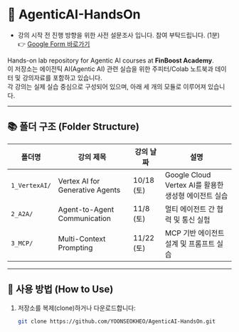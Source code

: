 # 🧠 AgenticAI-HandsOn

* 강의 시작 전 진행 방향을 위한 사전 설문조사 입니다. 참여 부탁드립니다. (1분)  
👉 [Google Form 바로가기](https://forms.gle/3s4PRcbfibNrsVDD8)

Hands-on lab repository for Agentic AI courses at **FinBoost Academy**.  
이 저장소는 에이전틱 AI(Agentic AI) 관련 실습을 위한 주피터/Colab 노트북과 데이터 및 강의자료를 포함하고 있습니다.  
각 강의는 실제 실습 중심으로 구성되어 있으며, 아래 세 개의 모듈로 이루어져 있습니다.

---

## 📚 폴더 구조 (Folder Structure)

| 폴더명 | 강의 제목 | 강의 날짜 | 설명 |
|--------|-------------|-------------|-------------|
| `1_VertexAI/` | Vertex AI for Generative Agents | 10/18 (토) | Google Cloud Vertex AI를 활용한 생성형 에이전트 실습 |
| `2_A2A/` | Agent-to-Agent Communication | 11/8 (토) | 멀티 에이전트 간 협력 및 통신 실험 |
| `3_MCP/` | Multi-Context Prompting | 11/22 (토) | MCP 기반 에이전트 설계 및 프롬프트 실습 |

---

## 🧩 사용 방법 (How to Use)

1. 저장소를 복제(clone)하거나 다운로드합니다:
   ```bash
   git clone https://github.com/YOONSEOKHEO/AgenticAI-HandsOn.git
